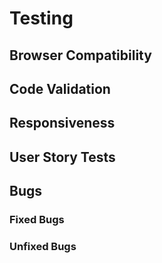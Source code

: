 # Testing
## Browser Compatibility
## Code Validation
## Responsiveness
## User Story Tests
## Bugs
### Fixed Bugs
### Unfixed Bugs